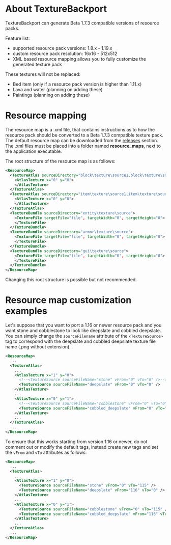 # About TextureBackport
TextureBackport can generate Beta 1.7.3 compatible versions of resource packs.  

Feature list:
- supported resource pack versions: 1.8.x - 1.19.x
- custom resource pack resolution: 16x16 - 512x512
- XML based resource mapping allows you to fully customize the generated texture pack

These textures will not be replaced:
- Bed item (only if a resource pack version is higher than 1.11.x)
- Lava and water (planning on adding these)
- Paintings (planning on adding these)

# Resource mapping
The resource map is a .xml file, that contains instructions as to how the resource pack should be converted to a Beta 1.7.3 compatible texture pack. 
The default resource map can be downloaded from the [releases](https://github.com/Szam0siBarnabas/TextureBackport/releases/tag/TextureBackport-v1.1.0) section. 
The .xml files must be placed into a folder named **resource_maps**, next to the application executable.

The root structure of the resource map is as follows:
```xml
<ResourceMap>
  <TextureAtlas sourceDirectory="block\texture\source1,block\texture\source2">
    <AtlasTexture x="0" y="0">
    </AtlasTexture>
  </TextureAtlas>
  <TextureAtlas sourceDirectory="item\texture\source1,item\texture\source2">
    <AtlasTexture x="0" y="0">
    </AtlasTexture>
  </TextureAtlas>
  <TextureBundle sourceDirectory="entity\texture\source">
    <TextureFile targetFile="file", targetWidth="0", targetHeight="0">
    </TextureFile>
  </TextureBundle>
  <TextureBundle sourceDirectory="armor\texture\source">
    <TextureFile targetFile="file", targetWidth="0", targetHeight="0">
    </TextureFile>
  </TextureBundle>
  <TextureBundle sourceDirectory="gui\texture\source">
    <TextureFile targetFile="file", targetWidth="0", targetHeight="0">
    </TextureFile>
  </TextureBundle>
</ResourceMap>
```

Changing this root structure is possible but not recommended.

# Resource map customization examples

Let's suppose that you want to port a 1.16 or newer resource pack and you want stone and cobblestone to look like deepslate and cobbled deepslate.
You can simply change the ```sourceFilename``` attribute of the ```<TextureSource>``` tag to correspond with the deepslate and cobbled deepslate texture file name (.png without extension).
```xml
<ResourceMap>
  ...
  <TextureAtlas>
    ...
    <AtlasTexture x="1" y="0">
      <!--<TextureSource sourceFileName="stone" vFrom="0" vTo="0" />-->
      <TextureSource sourceFileName="deepslate" vFrom="0" vTo="0" />
    </AtlasTexture>
    ...
    <AtlasTexture x="0" y="1">
      <!--<TextureSource sourceFileName="cobblestone" vFrom="0" vTo="0" />-->
      <TextureSource sourceFileName="cobbled_deepslate" vFrom="0" vTo="0" />
    </AtlasTexture>
    ...
  </TextureAtlas>
  ...
</ResourceMap>
```

To ensure that this works starting from version 1.16 or newer, do not comment out or modify the default tags, instead create new tags and set the ```vFrom``` and ```vTo``` attributes as follows:
```xml
<ResourceMap>
  ...
  <TextureAtlas>
    ...
    <AtlasTexture x="1" y="0">
      <TextureSource sourceFileName="stone" vFrom="0" vTo="115" />
      <TextureSource sourceFileName="deepslate" vFrom="116" vTo="0" />
    </AtlasTexture>
    ...
    <AtlasTexture x="0" y="1">
      <TextureSource sourceFileName="cobblestone" vFrom="0" vTo="115" />
      <TextureSource sourceFileName="cobbled_deepslate" vFrom="116" vTo="0" />
    </AtlasTexture>
    ...
  </TextureAtlas>
  ...
</ResourceMap>
```
